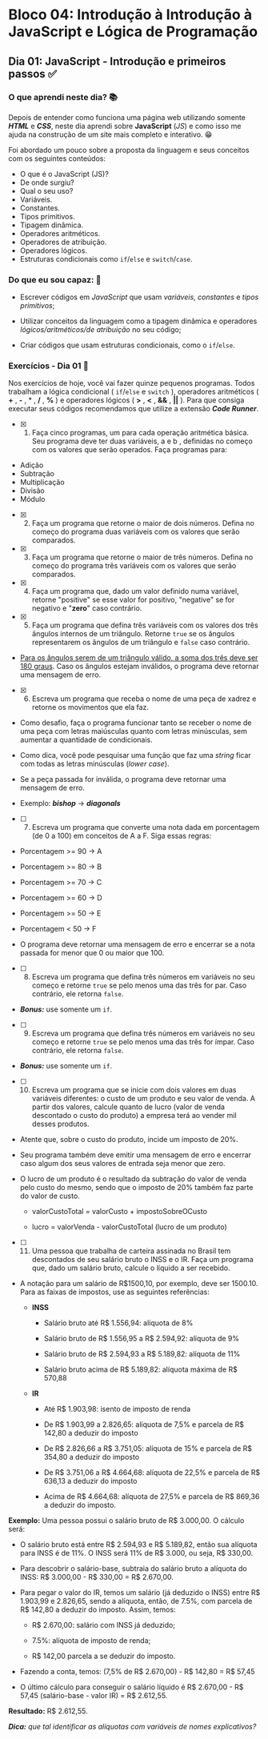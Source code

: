 # Bloco 04: Introdução à Introdução à JavaScript e Lógica de Programação

## Dia 01: JavaScript - Introdução e primeiros passos :white_check_mark:

### O que aprendi neste dia? :books:

Depois de entender como funciona uma página web utilizando somente **_HTML_** e **_CSS_**, neste dia aprendi sobre **JavaScript** (_JS_) e como isso me ajuda na construção de um site mais completo e interativo. :grin:

Foi abordado um pouco sobre a proposta da linguagem e seus conceitos com os seguintes conteúdos:

- O que é o JavaScript (JS)?
- De onde surgiu?
- Qual o seu uso?
- Variáveis.
- Constantes.
- Tipos primitivos.
- Tipagem dinâmica.
- Operadores aritméticos.
- Operadores de atribuição.
- Operadores lógicos.
- Estruturas condicionais como `if`/`else` e `switch`/`case`.

### Do que eu sou capaz: :rocket:

- Escrever códigos em _JavaScript_ que usam _variáveis_, _constantes_ e _tipos primitivos_;

- Utilizar conceitos da linguagem como a tipagem dinâmica e operadores _lógicos/aritméticos/de atribuição_ no seu código;

- Criar códigos que usam estruturas condicionais, como o `if`/`else`.


### Exercícios - Dia 01 :memo:

Nos exercícios de hoje, você vai fazer quinze pequenos programas. Todos trabalham a lógica condicional ( `if`/`else` e `switch` ), operadores aritméticos ( **+** , **-** , * , **/** , **%** ) e operadores lógicos ( **>** , **<** , **&&** , **||** ). Para que consiga executar seus códigos recomendamos que utilize a extensão **_Code Runner_**.

- [x] 1. Faça cinco programas, um para cada operação aritmética básica. Seu programa deve ter duas variáveis, a e b , definidas no começo com os valores que serão operados. Faça programas para:

- Adição
- Subtração
- Multiplicação
- Divisão
- Módulo

- [x] 2. Faça um programa que retorne o maior de dois números. Defina no começo do programa duas variáveis com os valores que serão comparados.

- [x] 3. Faça um programa que retorne o maior de três números. Defina no começo do programa três variáveis com os valores que serão comparados.

- [x] 4. Faça um programa que, dado um valor definido numa variável, retorne "positive" se esse valor for positivo, "negative" se for negativo e "**zero**" caso contrário.

- [x] 5. Faça um programa que defina três variáveis com os valores dos três ângulos internos de um triângulo. Retorne `true` se os ângulos representarem os ângulos de um triângulo e `false` caso contrário.

- [Para os ângulos serem de um triângulo válido, a soma dos três deve ser 180 graus](https://blogdoenem.com.br/triangulos-propriedades/). Caso os ângulos estejam inválidos, o programa deve retornar uma mensagem de erro.

- [x] 6. Escreva um programa que receba o nome de uma peça de xadrez e retorne os movimentos que ela faz.

- Como desafio, faça o programa funcionar tanto se receber o nome de uma peça com letras maiúsculas quanto com letras minúsculas, sem aumentar a quantidade de condicionais.

- Como dica, você pode pesquisar uma função que faz uma _string_ ficar com todas as letras minúsculas (_lower case_).

- Se a peça passada for inválida, o programa deve retornar uma mensagem de erro.

- Exemplo: **_bishop_** -> **_diagonals_**

- [ ] 7. Escreva um programa que converte uma nota dada em porcentagem (de 0 a 100) em conceitos de A a F. Siga essas regras:

- Porcentagem >= 90 -> A
- Porcentagem >= 80 -> B
- Porcentagem >= 70 -> C
- Porcentagem >= 60 -> D
- Porcentagem >= 50 -> E
- Porcentagem < 50 -> F

- O programa deve retornar uma mensagem de erro e encerrar se a nota passada for menor que 0 ou maior que 100.

- [ ] 8. Escreva um programa que defina três números em variáveis no seu começo e retorne `true` se pelo menos uma das três for par. Caso contrário, ele retorna `false`.

- **_Bonus:_** use somente um `if`.

- [ ] 9. Escreva um programa que defina três números em variáveis no seu começo e retorne `true` se pelo menos uma das três for ímpar. Caso contrário, ele retorna `false`.

- **_Bonus:_** use somente um `if`.

- [ ] 10. Escreva um programa que se inicie com dois valores em duas variáveis diferentes: o custo de um produto e seu valor de venda. A partir dos valores, calcule quanto de lucro (valor de venda descontado o custo do produto) a empresa terá ao vender mil desses produtos.

- Atente que, sobre o custo do produto, incide um imposto de 20%.

- Seu programa também deve emitir uma mensagem de erro e encerrar caso algum dos seus valores de entrada seja menor que zero.

- O lucro de um produto é o resultado da subtração do valor de venda pelo custo do mesmo, sendo que o imposto de 20% também faz parte do valor de custo.

  - valorCustoTotal = valorCusto + impostoSobreOCusto

  - lucro = valorVenda - valorCustoTotal (lucro de um produto)

- [ ] 11. Uma pessoa que trabalha de carteira assinada no Brasil tem descontados de seu salário bruto o INSS e o IR. Faça um programa que, dado um salário bruto, calcule o líquido a ser recebido.

- A notação para um salário de R$1500,10, por exemplo, deve ser 1500.10. Para as faixas de impostos, use as seguintes referências:

  - **INSS**

    * Salário bruto até R$ 1.556,94: alíquota de 8%

    * Salário bruto de R$ 1.556,95 a R$ 2.594,92: alíquota de 9%

    * Salário bruto de R$ 2.594,93 a R$ 5.189,82: alíquota de 11%

    * Salário bruto acima de R$ 5.189,82: alíquota máxima de R$ 570,88
    
  - **IR**

    * Até R$ 1.903,98: isento de imposto de renda

    * De R$ 1.903,99 a 2.826,65: alíquota de 7,5% e parcela de R$ 142,80 a deduzir do imposto

    * De R$ 2.826,66 a R$ 3.751,05: alíquota de 15% e parcela de R$ 354,80 a deduzir do imposto

    * De R$ 3.751,06 a R$ 4.664,68: alíquota de 22,5% e parcela de R$ 636,13 a deduzir do imposto

    * Acima de R$ 4.664,68: alíquota de 27,5% e parcela de R$ 869,36 a deduzir do imposto.

**Exemplo:** Uma pessoa possui o salário bruto de R$ 3.000,00. O cálculo será:

- O salário bruto está entre R$ 2.594,93 e R$ 5.189,82, então sua alíquota para INSS é de 11%. O INSS será 11% de R$ 3.000, ou seja, R$ 330,00.

- Para descobrir o salário-base, subtraia do salário bruto a alíquota do INSS: R$ 3.000,00 - R$ 330,00 = R$ 2.670,00.

- Para pegar o valor do IR, temos um salário (já deduzido o INSS) entre R$ 1.903,99 e 2.826,65, sendo a alíquota, então, de 7.5%, com parcela de R$ 142,80 a deduzir do imposto. Assim, temos:

  - R$ 2.670,00: salário com INSS já deduzido;

  - 7.5%: alíquota de imposto de renda;

  - R$ 142,00 parcela a se deduzir do imposto.

- Fazendo a conta, temos: (7,5% de R$ 2.670,00) - R$ 142,80 = R$ 57,45

- O último cálculo para conseguir o salário líquido é R$ 2.670,00 - R$ 57,45 (salário-base - valor IR) = R$ 2.612,55.

**Resultado:** R$ 2.612,55.

_**Dica:** que tal identificar as alíquotas com variáveis de nomes explicativos?_
